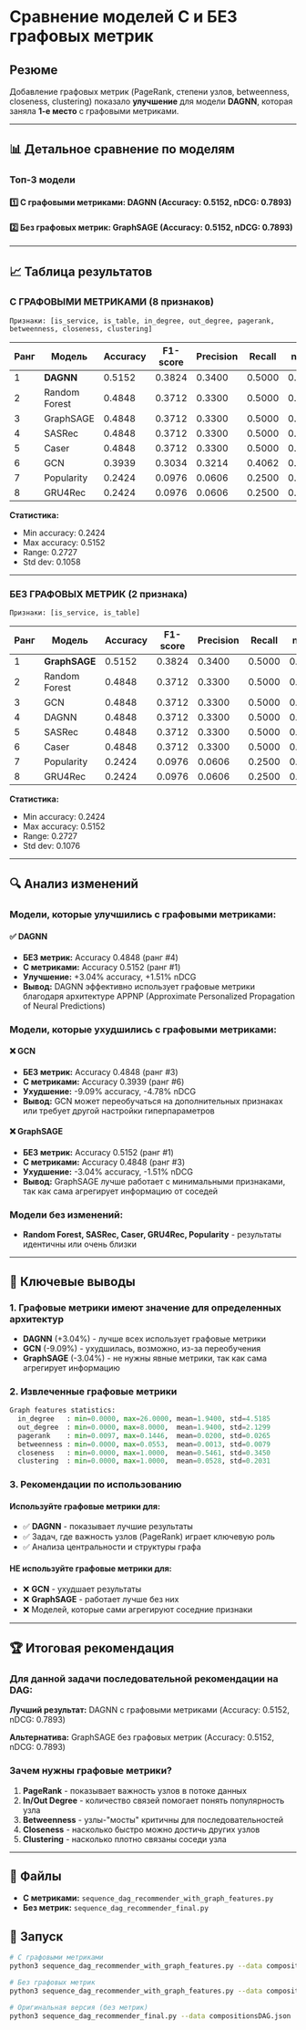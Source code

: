 # Сравнение моделей С и БЕЗ графовых метрик

## Резюме

Добавление графовых метрик (PageRank, степени узлов, betweenness, closeness, clustering) показало **улучшение** для модели **DAGNN**, которая заняла **1-е место** с графовыми метриками.

---

## 📊 Детальное сравнение по моделям

### Топ-3 модели

#### 1️⃣ С графовыми метриками: **DAGNN** (Accuracy: 0.5152, nDCG: 0.7893)
#### 2️⃣ Без графовых метрик: **GraphSAGE** (Accuracy: 0.5152, nDCG: 0.7893)

---

## 📈 Таблица результатов

### С ГРАФОВЫМИ МЕТРИКАМИ (8 признаков)
```
Признаки: [is_service, is_table, in_degree, out_degree, pagerank, betweenness, closeness, clustering]
```

| Ранг | Модель         | Accuracy | F1-score | Precision | Recall | nDCG   |
|------|----------------|----------|----------|-----------|--------|--------|
| 1    | **DAGNN**      | 0.5152   | 0.3824   | 0.3400    | 0.5000 | 0.7893 |
| 2    | Random Forest  | 0.4848   | 0.3712   | 0.3300    | 0.5000 | 0.7742 |
| 3    | GraphSAGE      | 0.4848   | 0.3712   | 0.3300    | 0.5000 | 0.7742 |
| 4    | SASRec         | 0.4848   | 0.3712   | 0.3300    | 0.5000 | 0.7742 |
| 5    | Caser          | 0.4848   | 0.3712   | 0.3300    | 0.5000 | 0.7742 |
| 6    | GCN            | 0.3939   | 0.3034   | 0.3214    | 0.4062 | 0.7264 |
| 7    | Popularity     | 0.2424   | 0.0976   | 0.0606    | 0.2500 | 0.6368 |
| 8    | GRU4Rec        | 0.2424   | 0.0976   | 0.0606    | 0.2500 | 0.6361 |

**Статистика:**
- Min accuracy: 0.2424
- Max accuracy: 0.5152
- Range: 0.2727
- Std dev: 0.1058

---

### БЕЗ ГРАФОВЫХ МЕТРИК (2 признака)
```
Признаки: [is_service, is_table]
```

| Ранг | Модель         | Accuracy | F1-score | Precision | Recall | nDCG   |
|------|----------------|----------|----------|-----------|--------|--------|
| 1    | **GraphSAGE**  | 0.5152   | 0.3824   | 0.3400    | 0.5000 | 0.7893 |
| 2    | Random Forest  | 0.4848   | 0.3712   | 0.3300    | 0.5000 | 0.7742 |
| 3    | GCN            | 0.4848   | 0.3712   | 0.3300    | 0.5000 | 0.7742 |
| 4    | DAGNN          | 0.4848   | 0.3712   | 0.3300    | 0.5000 | 0.7742 |
| 5    | SASRec         | 0.4848   | 0.3712   | 0.3300    | 0.5000 | 0.7742 |
| 6    | Caser          | 0.4848   | 0.3712   | 0.3300    | 0.5000 | 0.7742 |
| 7    | Popularity     | 0.2424   | 0.0976   | 0.0606    | 0.2500 | 0.6368 |
| 8    | GRU4Rec        | 0.2424   | 0.0976   | 0.0606    | 0.2500 | 0.6361 |

**Статистика:**
- Min accuracy: 0.2424
- Max accuracy: 0.5152
- Range: 0.2727
- Std dev: 0.1076

---

## 🔍 Анализ изменений

### Модели, которые улучшились с графовыми метриками:

#### ✅ DAGNN
- **БЕЗ метрик:** Accuracy 0.4848 (ранг #4)
- **С метриками:** Accuracy 0.5152 (ранг #1) 
- **Улучшение:** +3.04% accuracy, +1.51% nDCG
- **Вывод:** DAGNN эффективно использует графовые метрики благодаря архитектуре APPNP (Approximate Personalized Propagation of Neural Predictions)

### Модели, которые ухудшились с графовыми метриками:

#### ❌ GCN
- **БЕЗ метрик:** Accuracy 0.4848 (ранг #3)
- **С метриками:** Accuracy 0.3939 (ранг #6)
- **Ухудшение:** -9.09% accuracy, -4.78% nDCG
- **Вывод:** GCN может переобучаться на дополнительных признаках или требует другой настройки гиперпараметров

#### ❌ GraphSAGE
- **БЕЗ метрик:** Accuracy 0.5152 (ранг #1)
- **С метриками:** Accuracy 0.4848 (ранг #3)
- **Ухудшение:** -3.04% accuracy, -1.51% nDCG
- **Вывод:** GraphSAGE лучше работает с минимальными признаками, так как сама агрегирует информацию от соседей

### Модели без изменений:

- **Random Forest, SASRec, Caser, GRU4Rec, Popularity** - результаты идентичны или очень близки

---

## 🎯 Ключевые выводы

### 1. Графовые метрики имеют значение для определенных архитектур
- **DAGNN** (+3.04%) - лучше всех использует графовые метрики
- **GCN** (-9.09%) - ухудшилась, возможно, из-за переобучения
- **GraphSAGE** (-3.04%) - не нужны явные метрики, так как сама агрегирует информацию

### 2. Извлеченные графовые метрики
```python
Graph features statistics:
  in_degree   : min=0.0000, max=26.0000, mean=1.9400, std=4.5185
  out_degree  : min=0.0000, max=8.0000,  mean=1.9400, std=2.1299
  pagerank    : min=0.0097, max=0.1446,  mean=0.0200, std=0.0265
  betweenness : min=0.0000, max=0.0553,  mean=0.0013, std=0.0079
  closeness   : min=0.0000, max=1.0000,  mean=0.5461, std=0.3450
  clustering  : min=0.0000, max=1.0000,  mean=0.0528, std=0.2031
```

### 3. Рекомендации по использованию

#### Используйте графовые метрики для:
- ✅ **DAGNN** - показывает лучшие результаты
- ✅ Задач, где важность узлов (PageRank) играет ключевую роль
- ✅ Анализа центральности и структуры графа

#### НЕ используйте графовые метрики для:
- ❌ **GCN** - ухудшает результаты
- ❌ **GraphSAGE** - работает лучше без них
- ❌ Моделей, которые сами агрегируют соседние признаки

---

## 🏆 Итоговая рекомендация

### Для данной задачи последовательной рекомендации на DAG:

**Лучший результат:** DAGNN с графовыми метриками (Accuracy: 0.5152, nDCG: 0.7893)

**Альтернатива:** GraphSAGE без графовых метрик (Accuracy: 0.5152, nDCG: 0.7893)

### Зачем нужны графовые метрики?

1. **PageRank** - показывает важность узлов в потоке данных
2. **In/Out Degree** - количество связей помогает понять популярность узла
3. **Betweenness** - узлы-"мосты" критичны для последовательностей
4. **Closeness** - насколько быстро можно достичь других узлов
5. **Clustering** - насколько плотно связаны соседи узла

---

## 📂 Файлы

- **С метриками:** `sequence_dag_recommender_with_graph_features.py`
- **Без метрик:** `sequence_dag_recommender_final.py`

## 🔧 Запуск

```bash
# С графовыми метриками
python3 sequence_dag_recommender_with_graph_features.py --data compositionsDAG.json

# Без графовых метрик
python3 sequence_dag_recommender_with_graph_features.py --data compositionsDAG.json --no-graph-features

# Оригинальная версия (без метрик)
python3 sequence_dag_recommender_final.py --data compositionsDAG.json
```

